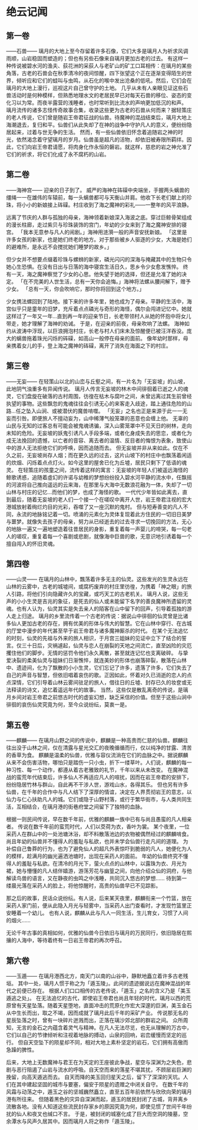 # 绝云记闻

## 第一卷

——石兽——
璃月的大地上至今存留着许多石像，它们大多是璃月人为祈求风调雨顺，山岩稳固而塑造的；但也有另些石像来自璃月更加古老的过去。
有这样一种传说被碧水河的渔夫、荻花洲的采荻人与老矿山的矿工口耳相传：在璃月的某些角落，古老的石兽会在秋季清冷的夜间惊醒，四下张望这个正在逐渐变得陌生的世界，倾听应和它们的蛙叫与虫鸣，从石化的喉中发出沧桑的低吼。然后，它们会在璃月的大地上漫行，巡视这片自己曾守护的土地。
几乎从未有人亲眼见证这些石兽活动时是何种模样，但熟悉地理水文的老居民早已对每天石兽的移位、姿态的变化习以为常。而夜半露营的浅睡者，也时常听到比流水的声响更加低沉的和声。
璃月流传的诸多志怪传奇故事合集，收录这些更为古老的石兽从何而来？据轻策庄的老人传说，它们曾是随岩王帝君征战的仙兽。待魔神的混战结束后，璃月大地上海潮退去，复归和平。仙兽们从此失却了在神的战争中守护凡人的意义，便纷纷隐居起来，过着与世无争的生活。
然而，有一些仙兽依旧怀念着追随岩之神的时光，依然渴念着守望璃月的岁月。仙兽虽是超凡的活物，却依旧被寿限所羁绊。因此，它们向岩王帝君请愿，将肉身化作永恒的磐岩。就这样，慈悲的岩之神允准了它们的祈求，将它们化成了永不腐朽的山岩。

## 第二卷

——海神宫——
迎亲的日子到了。
威严的海神在砗磲中央端坐，手握两头螭兽的缰绳一一在雄伟的车辕前，每一头螭兽都可与天衡山并肩。他收下长老们献上的珍珠，将小小的新娘接上砗磲。村庄收到了海之魔神的彩礼——一整年的风平浪静。


远离了节庆的人群与孤独的母亲，海神领着新娘深入海波之底。穿过巨鲸骨架组成的漫长柱廊，走过紫贝与珍珠装饰的宫门，年幼的少女来到了海之魔神安排的寝宫。
「我本无意参与凡人的闹剧。」海神用涟漪一般的声音安抚新娘。
「这里是许多女孩的新家，也是她们终老的地方。对于那些被乡人驱逐的少女，大海是她们的避难所，是永远不会搅扰她们睡梦的故乡。」


但少女并不想要点缀着珍珠与螺蛳的新家，磷光闪闪的深海与掩藏其中的生物只令她心生恐惧。在没有日出与日落的海中寝宫生活日久，思乡令少女愈发憔悴。
终有一天，海之魔神察觉了少女的心思。他失望于她的选择，但还是允准了她的决定。
「在不完美的人世生活，总有一天你会追悔。」海神将法螺从腰间解下，赠予少女。
「总有一天，你会吹响它，那时你将回到这个地方。」


少女携法螺回到了陆地。接下来的许多年里，她也成为了母亲。平静的生活中，海宫似乎只是童年的旧梦，充斥着点点磷光与奇形的海怪，偶尔会闯进记忆中。她就这样过了一年又一年…直到再一年的迎亲节日，长老带领村人从她的怀抱中将女儿带走，她才理解了海神的劝诫。
于是，在迎亲的前夜，母亲吹响了法螺。
海神如约从波涛中浮现，以巨浪拥泡村庄，长老与村人们床未及惊醒便已被汪洋吞没。庞大的螭兽拖着珠光闪烁的砗磲，如高山一般停在母亲的面前。
像年幼时那样，母亲携着女儿的手，登上海之魔神的砗磲，离开了消失在海面之下的村庄。

## 第三卷

——无妄——
在轻策山以北的山峦与丘壑之间，有一片名为「无妄坡」的山坡，此地阴气浊重多有异闻传说。
璃月人传言无妄坡的林木中间徘徊着已逝之人的魂灵，它们盘旋在破落的古村周围，彷徨在枯木与腐叶之间，未曾远离过其生前曾经执望的事物。这些飘忽的鬼魂往往会引诱无心的来客走入歧途，踏上通往危险的山路…任之坠入山涧、或被潜伏的魔兽啃噬。
「无妄」之名也正是来源于此一一无妄而引咎。即便旅人不擅动妄为，山中稀薄气般笼罩的恶意也会缠上他。
无辜的山民与无知的过客总有可能会被鬼魂诱骗，深入山雾笼罩中不见天日的树林，走向未知的危险。无妄坡的妖鬼引诱凡人手段多端，或者化身成失去的思恋，或者化为成无法挽回的遗憾，以亡者的音容、离去者的温情、反目者的悔恨为表象，致使山中的游人无法拒绝它们的呼唤，因而追随而去。
但无妄坡并非从来如此。仅在不久之前，无妄坡尚存人烟；而在更久远的过去，这片山坡下的村庄中也飘荡着闲适的炊烟、闪烁着点点灯火。如今这里的屋舍已化为丘墟，居民只剩下了低语的魂灵。
在轻策庄的孩童之间，流传着这样的寓言：无妄坡的年轻人们被遥远海怪的鲸歌诱惑，追随着虛幻的许诺与幼稚的梦想纷纷投入碧水河平静的流水中，任飘摇的河波将自己推向遥远的云来海，在那里与大海中无数浪花融为一体，失却了一切山林与村庄的记忆…而他们的梦，也成了海怪的歌。
一代代少年皆如此离去，直到最后，随着无妄坡的老人们一个接一个在嗟叹中离开人世，岩王帝君注视的宏大港城放射着绚烂灼目的光彩，吞噬了又一座沉默的鬼村。
但与短寿善变的凡人不同，永流的地脉铭记着一切。喷涌的元素化为灵体复现着此方住民的一切旧日美梦与噩梦。就像失去孩子的母亲，努力从已经逝去的过去寻求一切挽回的方法，无心的地脉一遍又一遍地塑造着往昔居民的身影，重复着每一声婴儿的啼哭，每一句老人的嗟叹，重复着每一个喜剧或悲剧，就像海中巨兽的歌，无意识地引诱着每一个擅自闯入的怀旧灵魂。

## 第四卷

——山灵——
在璃月的山林中，飄荡着许多无主的仙灵。这些发光的生灵永远在山林的云雾中，古老的城墟间，或腐朽废弃的村庄里彷徨，为携着「神之眼」的旅人引路，将他们引向隐藏许久的宝藏，或巧天工的古老机关。
璃月人说，这些无声的小小生灵是吉兆的象征，是死去的仙人或未能留下名字的善良魔神所遗留的灵魂。也有人认为，仙灵其实是失去亲人的陌客在山中留下的回声，引导着孤独的游人走上归途。
璃月的乡里流传着一个古老的传说：据说山中徘徊的仙灵曾是比诸多仙人更加古老的存在，拥有优美的形体与伟大的智慧。它在山林中穿行、在古城的厅堂中漫步的年代甚至早于岩王帝君与诸多魔神厮杀的时代。
在某个无法追忆的时刻，仙灵的先祖与外来的旅人相识，于月宫三姐妹的见证中立下了结合的誓言。仅三十日后，灾祸遽起，仙灵与恋人在崩裂的天地之间流亡，直至凶险的灾厄攫住他们的脚步。无情的惩罚令他们永久离散，甚至就连记忆也支离破碎。
与挚爱决裂的柔美仙灵与姐妹们日渐憔悴，就连美妙的形体也崩落碎裂，散落在山林中、遗迹间，化为了飘散的小小生灵，它们忘记了许多，遗落了许多，它们失去了自己的声音与智慧，但依旧唱着哀伤的歌。正因如此，怀着对久已消逝的恋人的点点深情，它们引导着山林云雾间驻足的旅人，借往日的丘墟、封存已久的妆奁或无法释读的诗文，追忆着遥远年代的故事。
当然，这些仅是散乱离奇的传说，是璃月乡间对岩王帝君之前悠古时代的虚妄幻想，缺乏采信的价值。但至于这些山涧中徘徊的哀伤仙灵究竟为何，至今众说纷纭，莫衷一是。

## 第五卷

——麒麟——
在璃月山野之间的传说中，麒麟是一种高贵而仁慈的仙兽。麒麟往往出没于山林之间，仅在清露与星光交汇的夜晚循循而行，仅以纯净的甘露、清苦的香草为食。
麒麟是温柔的仙兽，优雅与容仪流淌在它们的血脉之中。据说麒麟从来不会伤害活物，哪怕只是踏伤一只小虫，折下一缕草叶。人们说，麒麟的每一种习性、每一个动作，都遵从着古老雅致的礼节，千年以来从未改变。
在魔神混战的蛮荒年代结束后，许多仙人不再适应凡人的喧扰，因而在岩王帝君的安排下，纷纷隐居竹林与群山，自此再不干涉人世，游戏山水，各得其乐。
但也另有许多仙兽，在千年的合作中与凡人结下了深厚的情谊，决定在人界贯彻岩王的意志，以仙力与仁心扶助凡人的城。它们或隐于山野村落，或行于繁华街市，与人类共同生活，互相结合，在璃月港的街巷府堂之间留下了独特的血脉。


根据一则民间传说，早在数千年前，优雅的麒麟一族中已有与尚且愚蛮的凡人相亲者。
传说在数千年前的蛮荒时代，人们以茭荷为衣，香叶为裳。
某个夜里，一位采药人在群山中的一处池塘沐浴，却不料散落池边的衣物被偶然经过的麒麟啃食。尚且年幼的仙兽并不懂得人的羞耻与私欲，也并未学会仙兽行走凡间的道理。
为补偿自己鲁莽的行为，也为了避免仙人的超凡外表惊吓到脆弱的凡人，她便化为人的模样，趁满月的幽光遍洒池塘时，出现在采药人的面前。
年幼的仙兽终究不懂得人的羞耻与私欲。在清冷的月光下，萤火点点的山林中，以露珠为衣、月光为裙，她与懵懂的凡人结伴嬉游，游荡芳花与幽篁之间，向他介绍众仙的洞府，与他解读鸟兽的语言，又在静夜的虫鸣之中浅睡，共同沉入悠古的梦想……
待到第一缕晨光落在采药人的脸上，将他惊醒时，高贵的仙兽早已不见踪影。


那之后的故事，民话众说纷纭。有人说，后来某天夜里，麒麟衔来一个竹篮，放在采药人家门前，便从此隐入月光与轻雾中，当采药人出门查看时，才发现竹篮里正安睡着一个幼儿。
也有人说，麒麟从此与凡人一同生活，生儿育女，习惯了人间的烟火……

无论千年古事的真相如何，优雅的仙兽今日依旧与璃月的万民同行，依旧隐居在熙攘的人海中，等待着终有一日岩王帝君的再次呼召。

## 第六卷

——玉遁——
在璃月港西北方，南天门以南的山谷中，静默地矗立着许多古老残垣。
其中一处，璃月人惯于称之为「遁玉陵」。此间的遗迹据说远在魔神混战的年代之前便已存在。
根据人们口口相传的古老传说，「遁玉」之名的含义乃是「美玉遁逃之处」。
在无法追忆的古代，即使岩王帝君也尚且年轻的时代，璃月以西的荒原曾有天星坠落。随着天星堕地，直面冲击的荒原化作宏大深邃的巨渊，美玉金石从中生长而出，取之不竭，因而成就了璃月此后千年的采矿产业。
传说那无名的星辰坠落之时，曾有一块碎片迸溅而出，正落在璃沙郊北部的群岩之间。
众所周知，无言的金石之内蕴含着灵气与精神。在凡人无法尽览，也无从理解的万古中，它们以自己的节律倾听和注视着地脉的搏动，山泉的回响，岩峦缓慢而坚定的巡行。
但自天空坠下的陨星却不同，相对大地上素朴坚定的岩石，它们拥有高傲而急躁的脾性。


后来，大地上无数魔神与君王在为天定的王座彼此争战，星空与深渊为之失色，悲剧与恶行阻遏了山岩与流水的呼吸。自天空而来的落星不堪其扰，不顾层岩巨渊的挽留，向高天遁逃而去。
自天而降的美玉回归星天之后，留下了深深的天坑。人们在其中建起坚固的城市与要塞，偏安于陨星的遗赠之中闭关自守。
在数千年的风霜与动荡之中，遁玉之谷的坚城巍然矗立，直至五百年前依然与欣欣向荣的璃月港有所往来。
但随着黑色的灾异自深渊而起，遁玉的居民封闭了古城，背井离乡流散各地。没有人知道这些流民封存家乡的原因究竟为何，即使见惯了世间千年纷扰的仙人和夜叉也缄口不言。
于是，被封闭的城塞化成了巨大而空洞的陵墓，空余潭水与风声久居其中。因而璃月人将之称作「遁玉陵」。